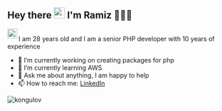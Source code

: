 ## Hey there <img src="https://media.giphy.com/media/hvRJCLFzcasrR4ia7z/giphy.gif" width="25px"> I'm Ramiz 👨🏻‍💻

<!--
<a href="https://twitter.com/abhisheknaiidu">
  <img align="left" alt="Abhishek Naidu | Twitter" width="22px" src="https://raw.githubusercontent.com/peterthehan/peterthehan/master/assets/twitter.svg" />
</a>
-->
<a href="https://www.linkedin.com/in/kongulov">
  <img align="left" alt="Ramiz's LinkedIN" width="22px" src="https://raw.githubusercontent.com/peterthehan/peterthehan/master/assets/linkedin.svg" />
</a>

![]()

I am 28 years old and I am a senior PHP developer with 10 years of experience

- 🔭 I’m currently working on creating packages for php
- 🌱 I’m currently learning AWS
- 💬 Ask me about anything, I am happy to help
- 📫 How to reach me: [LinkedIn](https://www.linkedin.com/in/kongulov)



<img src="https://github-readme-stats.vercel.app/api?username=kongulov&show_icons=true&theme=gotham" alt="kongulov" />
